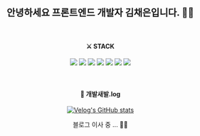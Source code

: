 <div align="center">
  <h2>안녕하세요 프론트엔드 개발자 김채은입니다. 🙇‍♀️</h2>
  <br>
  <h4>⚔ STACK</h4>

  <img src="https://img.shields.io/badge/Html-E34F26?style=flat-square&logo=HTML5&logoColor=white"/></a>
  <img src="https://img.shields.io/badge/Css-1572B6?style=flat-square&logo=CSS3&logoColor=white"/></a>
  <img src="https://img.shields.io/badge/Javascript-F7DF1E?style=flat-square&logo=JavaScript&logoColor=white"/></a>
  <img src="https://img.shields.io/badge/React-61DAFB?style=flat-square&logo=React&logoColor=white"/></a>
  <img src="https://img.shields.io/badge/Python-3776AB?style=flat-square&logo=Python&logoColor=white"/></a>
  <img src="https://img.shields.io/badge/Git-F05032?style=flat-square&logo=Git&logoColor=white"/></a>
  <img src="https://img.shields.io/badge/Github-181717?style=flat-square&logo=GitHub&logoColor=white"/></a>
  
  <br>
  <h4>🐾 개발새발.log</h4>

  [![Velog's GitHub stats](https://velog-readme-stats.vercel.app/api?name=chchaeun)](https://github.com/chchaeun/velog-readme-stats)

  블로그 이사 중 ... 🚚🚛
 </div>
